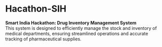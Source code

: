 # Hacathon-SIH
**Smart India Hackathon: 
Drug Inventory Management System**  
This system is designed to efficiently manage the stock and inventory of medical departments, ensuring streamlined operations and accurate tracking of pharmaceutical supplies.
